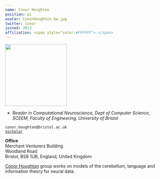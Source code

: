 ```yaml
---
name: Conor Houghton
position: pi
avatar: ConorHoughton_bw.jpg
twitter: conor
joined: 2013
affiliation: <span style="color:#FFFFFF">.</span>
---
```


<a href="https://conorhoughton.github.io"><img width="200" src="{{site.baseurl}}/images/people/{{page.avatar}}"></a>

- _Reader in Computational Neuroscience, Dept of Computer Science, SCEEM, Faculty of Engineering, University of Bristol_<br>

<i class="fa fa-envelope-o"></i> `conor.houghton@bristol.ac.uk`<br>
<i class="fa fa-book"></i> <a href="https://scholar.google.co.uk/citations?user=VoP4kDQAAAAJ&hl=en">`gscholar`</a>

**Office**<br>
Merchant Venturers Building<br>
Woodland Road<br>
Bristol, BS8 1UB, England, United Kingdom<br>

[Conor Houghton](https://conorhoughton.github.io/) group works on models of the cerebellum, language and information theory for neural data.
